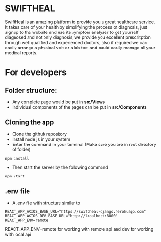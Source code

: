 # SWIFTHEAL
SwiftHeal is an amazing platform to provide you a great healthcare service. It takes care of your health by simplifying the process of diagnosis, just  signup to the website and use its symptom analyser to get yourself diagnosed and not only diagnosis, we provide you excellent prescritption through well qualified and experienced doctors, also if required we can easily arrange a physical visit or a lab test and could easily manage all your medical reports.


# For developers
## Folder structure:
- Any complete page would be put in **src/Views**
- Individual components of the pages can be put in **src/Components**


## Cloning the app
- Clone the github repository
- Install node js in your system
- Enter the command in your terminal (Make sure you are in root directory of folder)
```shell
npm install
```
- Then start the server by the following command
```shell
npm start
```

## .env file
- A .env file with structure similar to 
```text
REACT_APP_AXIOS_BASE_URL="https://swiftheal-django.herokuapp.com"
REACT_APP_AXIOS_DEV_BASE_URL="http://localhost:8000"
REACT_APP_ENV=remote
```
REACT_APP_ENV=remote for working with remote api and dev for working with local api
